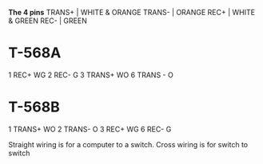 **The 4 pins**
TRANS+ | WHITE & ORANGE
TRANS- | ORANGE
REC+ | WHITE & GREEN
REC- | GREEN

<h1>T-568A </h1>

1 REC+ WG
2 REC- G
3 TRANS+ WO
6 TRANS - O
<h1>T-568B</h1>
1 TRANS+ WO
2 TRANS- O
3 REC+ WG
6 REC- G



Straight wiring is for a computer to a switch.
Cross wiring is for switch to switch